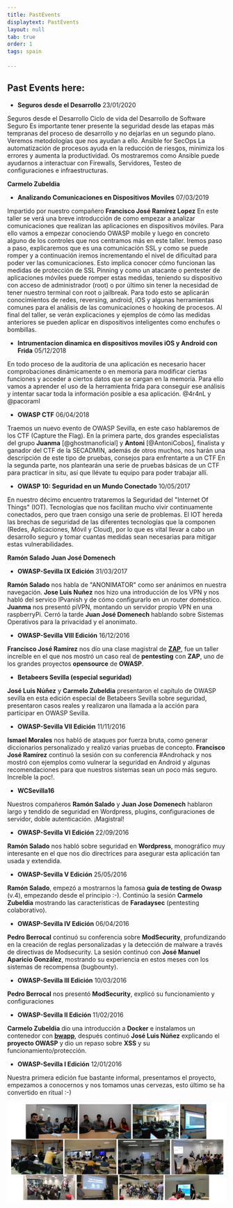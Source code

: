 ```yaml
---
title: PastEvents
displaytext: PastEvents
layout: null
tab: true
order: 1
tags: spain

---
```


## Past Events here:


  - **Seguros desde el Desarrollo** 23/01/2020

Seguros desde el Desarrollo
Ciclo de vida del Desarrollo de Software Seguro
Es importante tener presente la seguridad desde las etapas más tempranas del proceso de desarrollo y no dejarlas en un segundo plano. Veremos metodologías que nos ayudan a ello.
Ansible for SecOps
La automatización de procesos ayuda en la reducción de riesgos, minimiza los errores y aumenta la productividad. Os mostraremos como Ansible puede ayudarnos a interactuar con Firewalls, Servidores, Testeo de configuraciones e infraestructuras.

**Carmelo Zubeldia**

  - **Analizando Comunicaciones en Dispositivos Moviles** 07/03/2019

Impartido por nuestro compañero **Francisco José Ramírez Lopez** 
En este taller se verá una breve introducción de como empezar a analizar comunicaciones que realizan las aplicaciones en dispositivos móviles. Para ello vamos a empezar conociendo OWASP mobile y luego en concreto alguno de los controles que nos centramos más en este taller. Iremos paso a paso, explicaremos que es una comunicación SSL y como se puede romper y a continuación iremos incrementando el nivel de dificultad para poder ver las comunicaciones.
Esto implica conocer cómo funcionan las medidas de protección de SSL Pinning y como un atacante o pentester de aplicaciones móviles puede romper estas medidas, teniendo su dispositivo con acceso de administrador (root) o por último sin tener la necesidad de tener nuestro terminal con root o jailbreak.
Para todo esto se aplicarán conocimientos de redes, reversing, android, iOS y algunas herramientas comunes para el análisis de las comunicaciones o hooking de procesos. Al final del taller, se verán explicaciones y ejemplos de cómo las medidas anteriores se pueden aplicar en dispositivos inteligentes como enchufes o bombillas.


  - **Intrumentacion dinamica en dispositivos moviles iOS y Android con Frida** 05/12/2018

En todo proceso de la auditoria de una aplicación es necesario hacer comprobaciones dinámicamente o en memoria para modificar ciertas funciones y acceder a ciertos datos que se cargan en la memoria. Para ello vamos a aprender el uso de la herramienta frida para conseguir ese análisis y intentar sacar toda la información posible a esa aplicación.
@4r4nL y @pacoraml  


  - **OWASP CTF** 06/04/2018

Traemos un nuevo evento de OWASP Sevilla, en este caso hablaremos de los CTF (Capture the Flag).
En la primera parte, dos grandes especialistas del grupo **Juanma** [@ghostmanoficial] y **Antoni** [@AntoniCobos], finalista y ganador del CTF de la SECADMIN, además de otros muchos, nos harán una descripción de este tipo de pruebas, consejos para enfrentarte a un CTF
En la segunda parte, nos plantearán una serie de pruebas básicas de un CTF para practicar in situ, así que llévate tu equipo para poder trabajar allí.


  - **OWASP 10: Seguridad en un Mundo Conectado** 10/05/2017

En nuestro décimo encuentro trataremos la Seguridad del "Internet Of Things" (IOT). Tecnologías que nos facilitan mucho vivir continuamente conectados, pero que traen consigo una serie de problemas. El IOT hereda las brechas de seguridad de las diferentes tecnologías que la componen (Redes, Aplicaciones, Móvil y Cloud), por lo que es vital llevar a cabo un desarrollo seguro y tomar cuantas medidas sean necesarias para mitigar estas vulnerabilidades.

**Ramón Salado** 
**Juan José Domenech**


  - **OWASP-Sevilla IX Edición** 31/03/2017

**Ramón Salado** nos habla de "ANONIMATOR" como ser anánimos en nuestra
navegación. **Jose Luis Nuñez** nos hizo una introducción de los VPN y
nos habló del servico IPvanish y de cómo configurarlo en un router
doméstico. **Juanma** nos presentó piVPN, montando un servidor propio
VPN en una raspberryPi. Cerró la tarde **Juan José Domenech** hablando
sobre Sistemas Operativos para la privacidad y el anonimato.

  - **OWASP-Sevilla VIII Edición** 16/12/2016

**Francisco José Ramírez** nos dío una clase magistral de
[**ZAP**](https://www.owasp.org/index.php/OWASP_Zed_Attack_Proxy_Project), 
fue un taller increíble en el que nos mostró un caso real de
**pentesting** con **ZAP**, uno de los grandes proyectos **opensource**
de **OWASP**.

  - **Betabeers Sevilla (especial seguridad)**

**José Luis Núñez** y **Carmelo Zubeldia** presentaron el capítulo de
OWASP sevilla en esta edición especial de Betabeers Sevilla sobre
seguridad, presentaron casos reales y realizaron una llamada a la acción
para participar en OWASP Sevilla.

  - **OWASP-Sevilla VII Edición** 11/11/2016

**Ismael Morales** nos habló de ataques por fuerza bruta, como generar
diccionarios personalizado y realizó varias pruebas de concepto.
**Francisco José Ramírez** continuó la sesión con su conferencia
\#Androhack y nos mostró con ejemplos como vulnerar la seguridad en
Android y algunas recomendaciones para que nuestros sistemas sean un
poco más seguro. Increíble la poc\!.

  - **WCSevilla16**

Nuestros compañeros **Ramón Salado** y **Juan Jose Domenech** hablaron
largo y tendido de seguridad en Wordpress, plugins, configuraciones de
servidor, doble autenticación. ¡Magistral\!

  - **OWASP-Sevilla VI Edición** 22/09/2016

**Ramón Salado** nos habló sobre seguridad en **Wordpress**, monográfico
muy interesante en el que nos dio directrices para asegurar esta
aplicación tan usada y extendida.

  - **OWASP-Sevilla V Edición** 25/05/2016

**Ramón Salado**, empezó a mostrarnos la famosa **guía de testing de
Owasp** (v.4), empezando desde el principio :-). Continúo la sesión
**Carmelo Zubeldia** mostrando las características de **Faradaysec**
(pentesting colaborativo).

  - **OWASP-Sevilla IV Edición** 06/04/2016

**Pedro Berrocal** continuó su conferencia sobre **ModSecurity**,
profundizando en la creación de reglas personalizadas y la detección de
malware a través de directivas de Modsecurity. La sesión continuó con
**José Manuel Aparicio González**, mostrando su experiencia en estos
meses con los sistemas de recompensa (bugbounty).

  - **OWASP-Sevilla III Edición** 10/03/2016

**Pedro Berrocal** nos presentó **ModSecurity**, explicó su
funcionamiento y configuraciones

  - **OWASP-Sevilla II Edición** 11/02/2016

**Carmelo Zubeldia** dio una introducción a **Docker** e instalamos un
contenedor con [**bwapp**](http://www.itsecgames.com/), después continuó
**José Luis Núñez** explicando el **proyecto OWASP** y dio un repaso
sobre **XSS** y su funcionamiento/protección.

  - **OWASP-Sevilla I Edición** 12/01/2016

Nuestra primera edición fue bastante informal, presentamos el proyecto,
empezamos a conocernos y nos tomamos unas cervezas, esto último se ha
convertido en ritual :-)


![Owasp Sevilla](assets/images/owaspReu.png)


